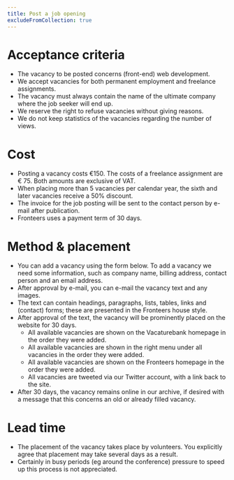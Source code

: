 ```yaml
---
title: Post a job opening
excludeFromCollection: true
---
```

# Acceptance criteria

- The vacancy to be posted concerns (front-end) web development.
- We accept vacancies for both permanent employment and freelance assignments.
- The vacancy must always contain the name of the ultimate company where the job seeker will end up.
- We reserve the right to refuse vacancies without giving reasons.
- We do not keep statistics of the vacancies regarding the number of views.

# Cost

- Posting a vacancy costs €150. The costs of a freelance assignment are € 75. Both amounts are exclusive of VAT.
- When placing more than 5 vacancies per calendar year, the sixth and later vacancies receive a 50% discount.
- The invoice for the job posting will be sent to the contact person by e-mail after publication.
- Fronteers uses a payment term of 30 days.

# Method & placement

- You can add a vacancy using the form below. To add a vacancy we need some information, such as company name, billing address, contact person and an email address.
- After approval by e-mail, you can e-mail the vacancy text and any images.
- The text can contain headings, paragraphs, lists, tables, links and (contact) forms; these are presented in the Fronteers house style.
- After approval of the text, the vacancy will be prominently placed on the website for 30 days.
   - All available vacancies are shown on the Vacaturebank homepage in the order they were added.
   - All available vacancies are shown in the right menu under all vacancies in the order they were added.
   - All available vacancies are shown on the Fronteers homepage in the order they were added.
   - All vacancies are tweeted via our Twitter account, with a link back to the site.
- After 30 days, the vacancy remains online in our archive, if desired with a message that this concerns an old or already filled vacancy.

# Lead time

- The placement of the vacancy takes place by volunteers. You explicitly agree that placement may take several days as a result.
- Certainly in busy periods (eg around the conference) pressure to speed up this process is not appreciated.
